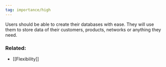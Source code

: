 ```yaml
---
tag: importance/high
---
```

Users should be able to create their databases with ease. They will use them to store data of their customers, products, networks or anything they need.

### Related: 
- [[Flexibility]]

